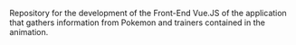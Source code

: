 Repository for the development of the Front-End Vue.JS of the application that gathers information from Pokemon and trainers contained in the animation.